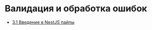 # Валидация и обработка ошибок

- [3.1 Введение в NestJS пайпы](./3.1%20Introduction%20to%20NestJS%20Pipes)
